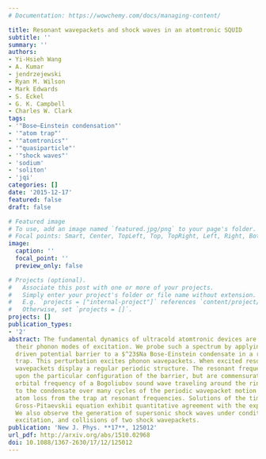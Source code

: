 ```yaml
---
# Documentation: https://wowchemy.com/docs/managing-content/

title: Resonant wavepackets and shock waves in an atomtronic SQUID
subtitle: ''
summary: ''
authors:
- Yi-Hsieh Wang
- A. Kumar
- jendrzejewski
- Ryan M. Wilson
- Mark Edwards
- S. Eckel
- G. K. Campbell
- Charles W. Clark
tags:
- '"Bose–Einstein condensation"'
- '"atom trap"'
- '"atomtronics"'
- '"quasiparticle"'
- '"shock waves"'
- 'sodium'
- 'soliton'
- 'jqi'
categories: []
date: '2015-12-17'
featured: false
draft: false

# Featured image
# To use, add an image named `featured.jpg/png` to your page's folder.
# Focal points: Smart, Center, TopLeft, Top, TopRight, Left, Right, BottomLeft, Bottom, BottomRight.
image:
  caption: ''
  focal_point: ''
  preview_only: false

# Projects (optional).
#   Associate this post with one or more of your projects.
#   Simply enter your project's folder or file name without extension.
#   E.g. `projects = ["internal-project"]` references `content/project/deep-learning/index.md`.
#   Otherwise, set `projects = []`.
projects: []
publication_types:
- '2'
abstract: The fundamental dynamics of ultracold atomtronic devices are reflected in
  their phonon modes of excitation. We probe such a spectrum by applying a harmonically
  driven potential barrier to a $^23$Na Bose-Einstein condensate in a ring-shaped
  trap. This perturbation excites phonon wavepackets. When excited resonantly, these
  wavepackets display a regular periodic structure. The resonant frequencies depend
  upon the particular configuration of the barrier, but are commensurate with the
  orbital frequency of a Bogoliubov sound wave traveling around the ring. Energy transfer
  to the condensate over many cycles of the periodic wavepacket motion causes enhanced
  atom loss from the trap at resonant frequencies. Solutions of the time-dependent
  Gross-Pitaevskii equation exhibit quantitative agreement with the experimental data.
  We also observe the generation of supersonic shock waves under conditions of strong
  excitation, and collisions of two shock wavepackets.
publication: 'New J. Phys. **17**, 125012'
url_pdf: http://arxiv.org/abs/1510.02968
doi: 10.1088/1367-2630/17/12/125012
---
```

